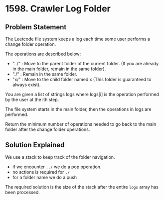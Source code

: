 # 1598. Crawler Log Folder

## Problem Statement

The Leetcode file system keeps a log each time some user performs a change folder operation.

The operations are described below:

- "../" : Move to the parent folder of the current folder. (If you are already in the main folder, remain in the same folder).
- "./" : Remain in the same folder.
- "x/" : Move to the child folder named x (This folder is guaranteed to always exist).

You are given a list of strings logs where logs[i] is the operation performed by the user at the ith step.

The file system starts in the main folder, then the operations in logs are performed.

Return the minimum number of operations needed to go back to the main folder after the change folder operations.

## Solution Explained

We use a stack to keep track of the folder navigation.

- if we encounter `../` we do a pop operation.
- no actions is required for `./`
- for a folder name we do a push

The required solution is the size of the stack after the entire `logs` array has been processed.

